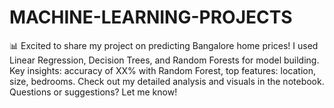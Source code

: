 # MACHINE-LEARNING-PROJECTS
📊 Excited to share my project on predicting Bangalore home prices! I used Linear Regression, Decision Trees, and Random Forests for model building. Key insights: accuracy of XX% with Random Forest, top features: location, size, bedrooms. Check out my detailed analysis and visuals in the notebook. Questions or suggestions? Let me know!
